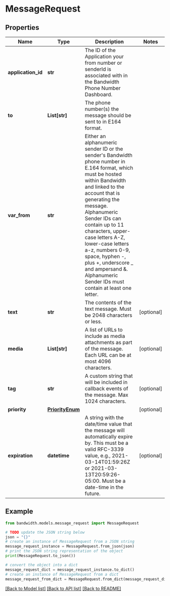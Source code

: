# MessageRequest


## Properties

Name | Type | Description | Notes
------------ | ------------- | ------------- | -------------
**application_id** | **str** | The ID of the Application your from number or senderId is associated with in the Bandwidth Phone Number Dashboard. | 
**to** | **List[str]** | The phone number(s) the message should be sent to in E164 format. | 
**var_from** | **str** | Either an alphanumeric sender ID or the sender&#39;s Bandwidth phone number in E.164 format, which must be hosted within Bandwidth and linked to the account that is generating the message.  Alphanumeric Sender IDs can contain up to 11 characters, upper-case letters A-Z, lower-case letters a-z, numbers 0-9, space, hyphen -, plus +, underscore _ and ampersand &amp;. Alphanumeric Sender IDs must contain at least one letter. | 
**text** | **str** | The contents of the text message. Must be 2048 characters or less. | [optional] 
**media** | **List[str]** | A list of URLs to include as media attachments as part of the message. Each URL can be at most 4096 characters. | [optional] 
**tag** | **str** | A custom string that will be included in callback events of the message. Max 1024 characters. | [optional] 
**priority** | [**PriorityEnum**](PriorityEnum.md) |  | [optional] 
**expiration** | **datetime** | A string with the date/time value that the message will automatically expire by. This must be a valid RFC-3339 value, e.g., 2021-03-14T01:59:26Z or 2021-03-13T20:59:26-05:00. Must be a date-time in the future. | [optional] 

## Example

```python
from bandwidth.models.message_request import MessageRequest

# TODO update the JSON string below
json = "{}"
# create an instance of MessageRequest from a JSON string
message_request_instance = MessageRequest.from_json(json)
# print the JSON string representation of the object
print(MessageRequest.to_json())

# convert the object into a dict
message_request_dict = message_request_instance.to_dict()
# create an instance of MessageRequest from a dict
message_request_from_dict = MessageRequest.from_dict(message_request_dict)
```
[[Back to Model list]](../README.md#documentation-for-models) [[Back to API list]](../README.md#documentation-for-api-endpoints) [[Back to README]](../README.md)



